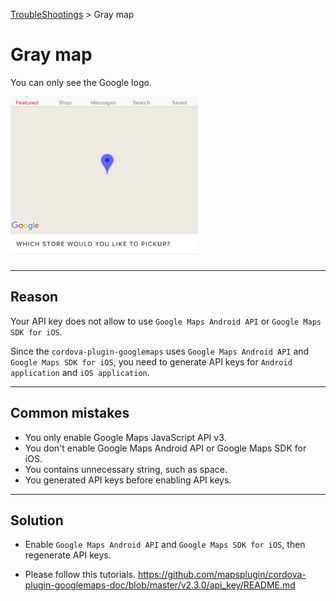[TroubleShootings](../README.md) > Gray map

# Gray map

You can only see the Google logo.

<img src="image1.png" width="300">

------------------------------------------------------------------------

## Reason

Your API key does not allow to use `Google Maps Android API` or `Google Maps SDK for iOS`.

Since the `cordova-plugin-googlemaps` uses `Google Maps Android API` and `Google Maps SDK for iOS`, you need to generate API keys for `Android application` and `iOS application`.

------------------------------------------------------------------------

## Common mistakes

- You only enable Google Maps JavaScript API v3.
- You don't enable Google Maps Android API or Google Maps SDK for iOS.
- You contains unnecessary string, such as space.
- You generated API keys before enabling API keys.

------------------------------------------------------------------------

## Solution

- Enable `Google Maps Android API` and `Google Maps SDK for iOS`,
then regenerate API keys.

- Please follow this tutorials. https://github.com/mapsplugin/cordova-plugin-googlemaps-doc/blob/master/v2.3.0/api_key/README.md
